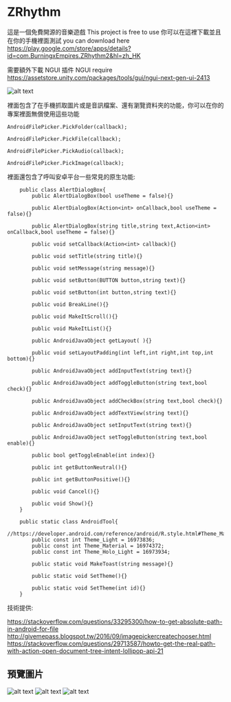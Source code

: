 # ZRhythm

這是一個免費開源的音樂遊戲
This project is free to use
你可以在這裡下載並且在你的手機裡面測試
you can download here
https://play.google.com/store/apps/details?id=com.BurningxEmpires.ZRhythm2&hl=zh_HK

需要額外下載 NGUI 插件
 NGUI require
https://assetstore.unity.com/packages/tools/gui/ngui-next-gen-ui-2413

![alt text](https://lh3.googleusercontent.com/Nr1mn3itf1Ah5m_Sav4wlyqeV7O8PFzuq1vgjrSSdhk0bxOWN8Lv2kuOWfeCp3pHsjw=h900-rw)

裡面包含了在手機抓取圖片或是音訊檔案、還有瀏覽資料夾的功能，你可以在你的專案裡面無償使用這些功能

```
AndroidFilePicker.PickFolder(callback);

AndroidFilePicker.PickFile(callback);

AndroidFilePicker.PickAudio(callback);

AndroidFilePicker.PickImage(callback);
```
裡面還包含了呼叫安卓平台一些常見的原生功能:

```
	public class AlertDialogBox{
		public AlertDialogBox(bool useTheme = false){}

		public AlertDialogBox(Action<int> onCallback,bool useTheme = false){}

		public AlertDialogBox(string title,string text,Action<int> onCallback,bool useTheme = false){}

		public void setCallback(Action<int> callback){}

		public void setTitle(string title){}

		public void setMessage(string message){}

		public void setButton(BUTTON button,string text){}

		public void setButton(int button,string text){}

		public void BreakLine(){}

		public void MakeItScroll(){}

		public void MakeItList(){}

		public AndroidJavaObject getLayout( ){}

		public void setLayoutPadding(int left,int right,int top,int bottom){}

		public AndroidJavaObject addInputText(string text){}

		public AndroidJavaObject addToggleButton(string text,bool check){}

		public AndroidJavaObject addCheckBox(string text,bool check){}

		public AndroidJavaObject addTextView(string text){}

		public AndroidJavaObject setInputText(string text){}

		public AndroidJavaObject setToggleButton(string text,bool enable){}
		
		public bool getToggleEnable(int index){}

		public int getButtonNeutral(){}

		public int getButtonPositive(){}

		public void Cancel(){}

		public void Show(){}
	}
```

```
	public static class AndroidTool{
		//https://developer.android.com/reference/android/R.style.html#Theme_Material
		public const int Theme_Light = 16973836;
		public const int Theme_Material = 16974372;
		public const int Theme_Holo_Light = 16973934;

		public static void MakeToast(string message){}

		public static void SetTheme(){}

		public static void SetTheme(int id){}
	}
```
技術提供:

https://stackoverflow.com/questions/33295300/how-to-get-absolute-path-in-android-for-file
http://givemepass.blogspot.tw/2016/09/imagepickercreatechooser.html
https://stackoverflow.com/questions/29713587/howto-get-the-real-path-with-action-open-document-tree-intent-lollipop-api-21

## 預覽圖片

![alt text](https://lh3.googleusercontent.com/x_Uuy7w6xzhbgfyfOA5KRm5rd3WIGd_diHqO_8DJ8MCQEwUYLEt30jhEMtI-lSLiww=h900-rw)
![alt text](https://lh3.googleusercontent.com/jWUHMsILZ_xcPLVfHVFTe5AHZ6yLRN-KuZDqbRRkCLX7hf48Z4ALC4BeELfThjwWJS86=h900-rw)
![alt text](https://lh3.googleusercontent.com/khwQ3p7kF0B06xmMJ8Z7VgBYz8yJE8_nVt-l57lNcn_UhvN_pyoz1dPq39zUT6ujEko=h900-rw)

